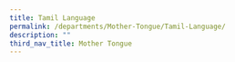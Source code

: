 ```yaml
---
title: Tamil Language
permalink: /departments/Mother-Tongue/Tamil-Language/
description: ""
third_nav_title: Mother Tongue
---
```


